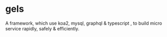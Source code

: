 # gels
A framework,  which use koa2, mysql, graphql &amp; typescript , to build micro service rapidly, safely &amp; efficiently.
